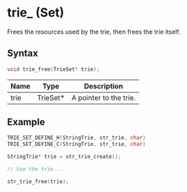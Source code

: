 # trie_ (Set)

Frees the resources used by the trie, then frees the trie itself.

## Syntax

```c
void trie_free(TrieSet* trie);
```

| Name | Type | Description |
| --- | --- | --- |
| trie | TrieSet* | A pointer to the trie. |

## Example

```c
TRIE_SET_DEFINE_H(StringTrie, str_trie, char)
TRIE_SET_DEFINE_C(StringTrie, str_trie, char)

StringTrie* trie = str_trie_create();

// Use the trie...

str_trie_free(trie);
```
